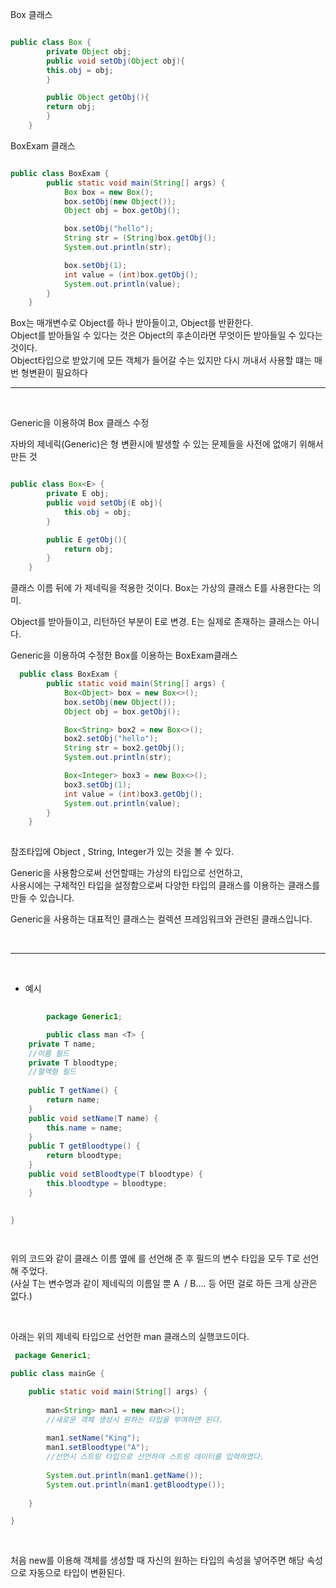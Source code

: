 Box 클래스

```java

public class Box {
        private Object obj;
        public void setObj(Object obj){
        this.obj = obj;
        }

        public Object getObj(){
        return obj;
        }
    }

```

BoxExam 클래스

```java

public class BoxExam {
        public static void main(String[] args) {
            Box box = new Box();
            box.setObj(new Object());
            Object obj = box.getObj();

            box.setObj("hello");
            String str = (String)box.getObj();
            System.out.println(str);

            box.setObj(1);
            int value = (int)box.getObj();
            System.out.println(value);
        }
    }

```

Box는 매개변수로 Object를 하나 받아들이고, Object를 반환한다. <br/>
Object를 받아들일 수 있다는 것은 Object의 후손이라면 무엇이든 받아들일 수 있다는 것이다. <br/>
Object타입으로 받았기에 모든 객체가 들어갈 수는 있지만 다시 꺼내서 사용할 떄는 매번 형변환이 필요하다

--- 

<br/>

Generic을 이용하여 Box 클래스 수정

자바의 제네릭(Generic)은 형 변환시에 발생할 수 있는 문제들을 사전에 없애기 위해서 만든 것

```java

public class Box<E> {
        private E obj;
        public void setObj(E obj){
            this.obj = obj;
        }

        public E getObj(){
            return obj;
        }
    }

```
클래스 이름 뒤에 <E>가 제네릭을 적용한 것이다. Box는 가상의 클래스 E를 사용한다는 의미.

Object를 받아들이고, 리턴하던 부분이 E로 변경. E는 실제로 존재하는 클래스는 아니다.

Generic을 이용하여 수정한 Box를 이용하는 BoxExam클래스
  
  
```java
  public class BoxExam {
        public static void main(String[] args) {
            Box<Object> box = new Box<>();
            box.setObj(new Object());
            Object obj = box.getObj();

            Box<String> box2 = new Box<>();
            box2.setObj("hello");
            String str = box2.getObj();
            System.out.println(str);

            Box<Integer> box3 = new Box<>();
            box3.setObj(1);
            int value = (int)box3.getObj();
            System.out.println(value);
        }
    }
  
```
  
참조타입에 Object , String, Integer가 있는 것을 볼 수 있다.
  
Generic을 사용함으로써 선언할때는 가상의 타입으로 선언하고, <br/>
사용시에는 구체적인 타입을 설정함으로써 다양한 타입의 클래스를 이용하는 클래스를 만들 수 있습니다. 
  
Generic을 사용하는 대표적인 클래스는 컬렉션 프레임워크와 관련된 클래스입니다.
        
<br/>
        
--- 

<br/>
        
* 예시        
        
```java
   
        package Generic1;

        public class man <T> {
	private T name;
	//이름 필드
	private T bloodtype;
	//혈액형 필드
	
	public T getName() {
		return name;
	}
	public void setName(T name) {
		this.name = name;
	}
	public T getBloodtype() {
		return bloodtype;
	}
	public void setBloodtype(T bloodtype) {
		this.bloodtype = bloodtype;
	}

	
}

        
```        
        
        
위의 코드와 같이 클래스 이름 옆에 <T>를 선언해 준 후 필드의 변수 타입을 모두 T로 선언해 주었다. <br/>
(사실 T는 변수명과 같이 제네릭의 이름일 뿐 A  / B.... 등 어떤 걸로 하든 크게 상관은 없다.)
   
<br/>    
        
아래는 위의 제네릭 타입으로 선언한 man 클래스의 실행코드이다.   
        
```java        
 package Generic1;

public class mainGe {

	public static void main(String[] args) {
		
		man<String> man1 = new man<>();
		//새로운 객체 생성시 원하는 타입을 부여하면 된다.
		
		man1.setName("King");
		man1.setBloodtype("A");
		//선언시 스트링 타입으로 선언하여 스트링 데이터를 입력하였다.
		
		System.out.println(man1.getName());
		System.out.println(man1.getBloodtype());
		
	}

}
   
        
```        
        
        
처음 new를 이용해 객체를 생성할 때 자신의 원하는 타입의 속성을 넣어주면 해당 속성으로 자동으로 타입이 변환된다.
        

        
